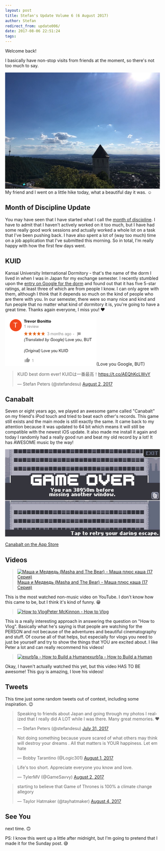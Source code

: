 ```yaml
---
layout: post
title: Stefan's Update Volume 6 (6 August 2017)
author: Stefan
redirect_from: update006/
date: 2017-08-06 22:51:24
tags:
---
```


Welcome back!

I basically have non-stop visits from friends at the moment, so there's not too much to say.

![beautiful hiking day](/images/update006_hike.jpg)
My friend and I went on a little hike today, what a beautiful day it was. ☺️

## Month of Discipline Update
You may have seen that I have started what I call the [month of discipline](/monthofdiscipline/). I have to admit that I haven't actively worked on it too much, but I have had some really good work sessions and actually worked a whole lot on a task that I've been pushing back. I have also spent a lot of (way too much) time on a job application that I've submitted this morning. So in total, I'm really happy with how the first few days went.

## KUID
Kansai University International Dormitory - that's the name of the dorm I lived in when I was in Japan for my exchange semester. I recently stumbled upon the [entry on Google for the dorm](https://goo.gl/maps/CoBTMtne91V4Nrzr5) and found out that it has five 5-star ratings, at least three of which are from people I know. I can only agree with them, although I think that it depends so much on the kind of people who are there with you. In our semester, there were so many nice and kind and fun people that no matter what kind of dormitory it is, you're going to have a great time. Thanks again everyone, I miss you! ❤️

![Trevor's KUID review on Google](/images/update006_kuid.png)(Love you Google, BUT)

<blockquote class="twitter-tweet" data-lang="en"><p lang="ja" dir="ltr">KUID best dorm ever! KUIDは一番最高！<a href="https://t.co/AEQhKcLWvY">https://t.co/AEQhKcLWvY</a></p>&mdash; Stefan Peters (@stefandesu) <a href="https://twitter.com/stefandesu/status/892701749248753664">August 2, 2017</a></blockquote>

## Canabalt
Seven or eight years ago, we played an awesome game called "Canabalt" on my friend's iPod touch and tried to beat each other's records. This game still exists and the main mode is still exactly the same. It came back to my attention because it was updated to 64 bit which means it will still be compatible with the newest iOS update. It also made me install it again and today I randomly had a really good run and beat my old record by a lot! It has AWESOME music by the way!

![Canabalt record](/images/update006_canabalt.jpg)

[Canabalt on the App Store](https://itunes.apple.com/de/app/canabalt/id333180061?l=en&mt=8)

## Videos
> [![Маша и Медведь (Masha and The Bear) - Маша плюс каша (17 Серия)](https://img.youtube.com/vi/KYniUCGPGLs/mqdefault.jpg)Маша и Медведь (Masha and The Bear) - Маша плюс каша (17 Серия)](https://www.youtube.com/watch?v=KYniUCGPGLs)

This is the most watched non-music video on YouTube. I don't know how this came to be, but I think it's kind of funny. 😁

> [![How to Vlog](https://img.youtube.com/vi/uCj9ldJThP8/mqdefault.jpg)Peter McKinnon - How to Vlog](https://www.youtube.com/watch?v=uCj9ldJThP8)

This is a really interesting approach in answering the question on "How to Vlog". Basically what he's saying is that people are watching for the PERSON and not because of the adventures and beautiful cinematography and stuff. Of course all of that helps, but especially for vlogs you need to just be yourself and try to show the things that YOU are excited about. I like Peter a lot and can really recommend his videos!

> [![exurb1a - How to Build a Human](https://img.youtube.com/vi/O7M7BoJGRNc/mqdefault.jpg)exurb1a - How to Build a Human](https://www.youtube.com/watch?v=O7M7BoJGRNc)

Okay, I haven't actually watched this yet, but this video HAS TO BE awesome! This guy is amazing, I love his videos!

## Tweets
This time just some random tweets out of context, including some inspiration. 😉

<blockquote class="twitter-tweet" data-lang="en"><p lang="en" dir="ltr">Speaking to friends about Japan and going through my photos I realized that I really did A LOT while I was there. Many great memories. ❤️</p>&mdash; Stefan Peters (@stefandesu) <a href="https://twitter.com/stefandesu/status/892151002866081792">July 31, 2017</a></blockquote>

<blockquote class="twitter-tweet" data-lang="en"><p lang="en" dir="ltr">Not doing something because youre scared of what others may think will destroy your dreams . All that matters is YOUR happiness. Let em hate</p>&mdash; Bobby Tarantino (@Logic301) <a href="https://twitter.com/Logic301/status/892436343195938816">August 1, 2017</a></blockquote>

<blockquote class="twitter-tweet" data-lang="en"><p lang="en" dir="ltr">Life&#39;s too short. Appreciate everyone you know and love.</p>&mdash; TylerMV (@GameSavvy) <a href="https://twitter.com/GameSavvy/status/892807129681321984">August 2, 2017</a></blockquote>

<blockquote class="twitter-tweet" data-lang="en"><p lang="en" dir="ltr">starting to believe that Game of Thrones is 100% a climate change allegory</p>&mdash; Taylor Hatmaker (@tayhatmaker) <a href="https://twitter.com/tayhatmaker/status/893570917812404224">August 4, 2017</a></blockquote>

## See You
next time. 🙃

PS: I know this went up a little after midnight, but I'm going to pretend that I made it for the Sunday post. 😅
